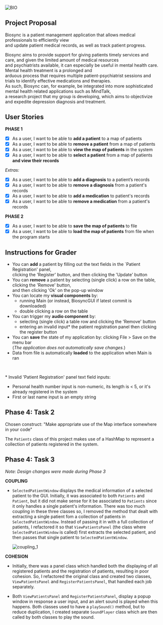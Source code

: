 ![BIO](https://media.github.students.cs.ubc.ca/user/9769/files/f9c50700-cd48-11ea-93b4-e8d320c9a598)

## Project Proposal
Biosync is a patient management application that allows medical professionals to efficiently view <br> 
and update patient medical records, as well as track patient progress. 

Biosync aims to provide support for giving patients timely services and care, and given the limited amount of medical 
resources <br> and psychiatrists available, it can especially be useful in mental health care. Mental health treatment 
is a prolonged and <br> arduous process that requires multiple patient-psychiatrist sessions and 
trials to identify effective medications and therapies. <br> As such, Biosync can, for example, be integrated into more 
sophisticated mental health related applications such as MindTalk, <br> a research project that my group is 
developing, which aims to objectivize and expedite depression diagnosis and treatment.


## User Stories

**PHASE 1**
- [x] As a user, I want to be able to **add a patient** to a map of patients
- [x] As a user, I want to be able to **remove a patient** from a map of patients
- [x] As a user, I want to be able to **view the map of patients** in the system
- [x] As a user, I want to be able to **select a patient** from a map of patients **and view their records**

*Extras:*
- [x] As a user, I want to be able to **add a diagnosis** to a patient’s records
- [x] As a user, I want to be able to **remove a diagnosis** from a patient's records
- [x] As a user, I want to be able to **add a medication** to patient's records
- [x] As a user, I want to be able to **remove a medication** from a patient's records

**PHASE 2**
- [x] As a user, I want to be able to **save the map of patients** to file
- [x] As a user, I want to be able to **load the map of patients** from file when the program starts

## Instructions for Grader
- You can **add** a patient by filling out the text fields in the `Patient Registration' panel, 
  <br> clicking the 'Register' button, and then clicking the 'Update' button
- You can **remove** a patient by selecting (single click) a row on the table, clicking the 'Remove' button, 
  <br> and then clicking 'Ok' on the pop-up window  
- You can locate my **visual components** by:
    - running Main (or instead, BiosyncGUI if latest commit is downloaded)
    - double clicking a row on the table
- You can trigger my **audio component** by:
    - selecting (single click) a table row and clicking the 'Remove' button
    - entering an invalid input* the patient registration panel then clicking the register button
- You can **save** the state of my application by: clicking File > Save on the menu bar 
  <br> (*The application does not automatically save changes.*)
- Data from file is automatically **loaded** to the application when Main is ran

<br>

\* Invalid 'Patient Registration' panel text field inputs:
- Personal health number input is non-numeric, its length is < 5, or it's already registered in the system
- First or last name input is an empty string


## Phase 4: Task 2
Chosen construct: "Make appropriate use of the Map interface somewhere in your code"

The `Patients` class of this project makes use of a HashMap to represent a collection of patients 
registered in the system.


## Phase 4: Task 3
*Note: Design changes were made during Phase 3*

**COUPLING**
- `SelectedPatientWindow` displays the medical information of a selected patient to the GUI. Initially, it was 
associated to both `Patients` and `Patient`, but it did not make sense for it be associated to `Patients` 
since it only handles a single patient's information. There was too much coupling in these three classes so, 
I removed the method that dealt with extracting a single patient fom a collection of patients in 
`SelectedPatientWindow`. Instead of passing it in with a full collection  of patients, I refactored it so 
that `ViewPatientsPanel` (the class where  `SelectedPatientWindow` is called) first extracts the selected patient, 
and then passes that single patient to `SelectedPatientWindow`.

    ![coupling_1](https://media.github.students.cs.ubc.ca/user/9769/files/2328e100-dcbe-11ea-9731-161cff4ad586)

**COHESION**
- Initially, there was a panel class which handled both the displaying of all registered patients and the registration 
of patients, resulting in poor cohesion. So, I refactored the original class and created two classes, 
`ViewPatientsPanel` and `RegisterPatientsPanel`, that handled each job separately.

- Both `ViewPatientsPanel` and `RegisterPatientsPanel`, display a popup window in response a user input, and
an alert sound is played when this happens. Both classes used to have a `playSound()` method, but to reduce 
duplication, I created separate `SoundPlayer` class which are then called by both classes to play the sound.